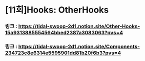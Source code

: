 # [11회]Hooks: OtherHooks

### 링크 : https://tidal-swoop-2d1.notion.site/Other-Hooks-15a9313885554564bbed2387a3083063?pvs=4

### 링크 : https://tidal-swoop-2d1.notion.site/Components-234723c8e6314e5595901dd81b20f6b3?pvs=4
